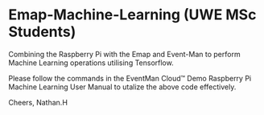 # Emap-Machine-Learning (UWE MSc Students)
Combining the Raspberry Pi with the Emap and Event-Man to perform Machine Learning operations utilising Tensorflow.

Please follow the commands in the EventMan Cloud™ Demo Raspberry Pi Machine Learning User Manual to utalize the above code effectively.

Cheers,
       Nathan.H


